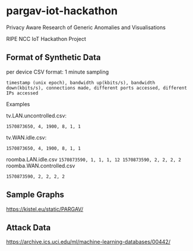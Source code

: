 # pargav-iot-hackathon
Privacy Aware Research of Generic Anomalies and Visualisations

RIPE NCC IoT Hackathon Project

## Format of Synthetic Data

per device CSV format: 1 minute sampling
```
timestamp (unix epoch), bandwidth up(kbits/s), bandwidth down(kbits/s), connections made, different ports accessed, different IPs accessed
```

Examples

tv.LAN.uncontrolled.csv:
```1570873590, 5, 2000, 10, 1, 1
1570873650, 4, 1900, 8, 1, 1
```

tv.WAN.idle.csv:
```1570873590, 5, 2000, 10, 1, 1
1570873650, 4, 1900, 8, 1, 1
```
roomba.LAN.idle.csv
``1570873590, 1, 1, 1, 12
1570873590, 2, 2, 2, 2
``
roomba.WAN.controlled.csv
```1570873590, 1, 1, 1, 1
1570873590, 2, 2, 2, 2
```

## Sample Graphs

https://kistel.eu/static/PARGAV/

## Attack Data

https://archive.ics.uci.edu/ml/machine-learning-databases/00442/
